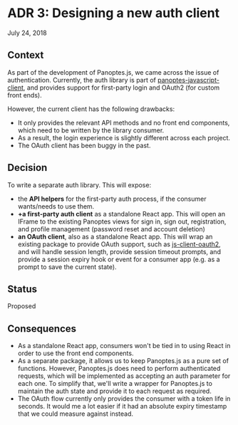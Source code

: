 # ADR 3: Designing a new auth client

July 24, 2018

## Context

As part of the development of Panoptes.js, we came across the issue of authentication. Currently, the auth library is part of [panoptes-javascript-client](https://github.com/zooniverse/panoptes-javascript-client), and provides support for first-party login and OAuth2 (for custom front ends).

However, the current client has the following drawbacks:

- It only provides the relevant API methods and no front end components, which need to be written by the library consumer.
- As a result, the login experience is slightly different across each project.
- The OAuth client has been buggy in the past.

## Decision

To write a separate auth library. This will expose:

- the __API helpers__ for the first-party auth process, if the consumer wants/needs to use them.
- __+a first-party auth client__ as a standalone React app. This will open an IFrame to the existing Panoptes views for sign in, sign out, registration, and profile management (password reset and account deletion)
- __an OAuth client__, also as a standalone React app. This will wrap an existing package to provide OAuth support, such as [js-client-oauth2](https://github.com/mulesoft/js-client-oauth2), and will handle session length, provide session timeout prompts, and provide a session expiry hook or event for a consumer app (e.g. as a prompt to save the current state).

## Status

Proposed

## Consequences

- As a standalone React app, consumers won't be tied in to using React in order to use the front end components.
- As a separate package, it allows us to keep Panoptes.js as a pure set of functions. However, Panoptes.js does need to perform authenticated requests, which will be implemented as accepting an auth parameter for each one. To simplify that, we'll write a wrapper for Panoptes.js to maintain the auth state and provide it to each request as required.
- The OAuth flow currently only provides the consumer with a token life in seconds. It would me a lot easier if it had an absolute expiry timestamp that we could measure against instead.
